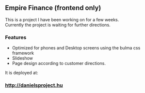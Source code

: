 ## Empire Finance (frontend only)

This is a project I have been working on for a few weeks. </br>
Currently the project is waiting for further directions.

### Features
- Optimized for phones and Desktop screens using the bulma css framework
- Slideshow
- Page design according to customer directions.

It is deployed at:

### http://danielsproject.hu
